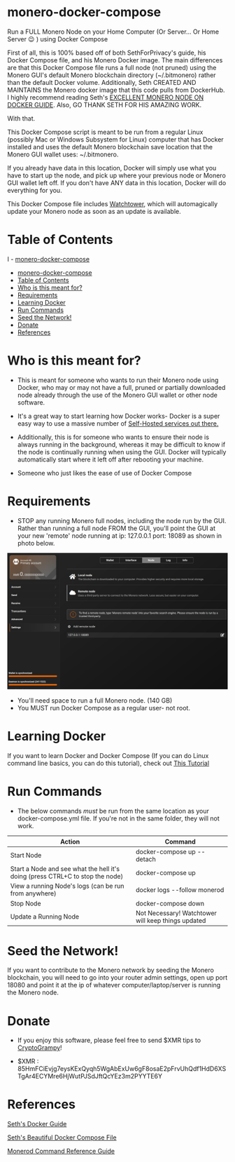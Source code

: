 # monero-docker-compose
Run a FULL Monero Node on your Home Computer (Or Server... Or Home Server 😉 ) using Docker Compose

First of all, this is 100% based off of both SethForPrivacy's guide, his Docker Compose file, and his Monero Docker image. The main differences are that this Docker Compose file runs a full node (not pruned) using the Monero GUI's default Monero blockchain directory (~/.bitmonero) rather than the default Docker volume.  Additionally, Seth CREATED AND MAINTAINS the Monero docker image that this code pulls from DockerHub.  I highly recommend reading Seth's [EXCELLENT MONERO NODE ON DOCKER GUIDE](https://sethforprivacy.com/guides/run-a-monero-node/).  Also, GO THANK SETH FOR HIS AMAZING WORK.

With that.  

This Docker Compose script is meant to be run from a regular Linux (possibly Mac or Windows Subsystem for Linux) computer that has Docker installed and uses the default Monero blockchain save location that the Monero GUI wallet uses: ~/.bitmonero.  

If you already have data in this location, Docker will simply use what you have to start up the node, and pick up where your previous node or Monero GUI wallet left off.  If you don't have ANY data in this location, Docker will do everything for you.

This Docker Compose file includes [Watchtower](https://github.com/containrrr/watchtower), which will automagically update your Monero node as soon as an update is available.

# Table of Contents

I - [monero-docker-compose](#monero-docker-compose)
- [monero-docker-compose](#monero-docker-compose)
- [Table of Contents](#table-of-contents)
- [Who is this meant for?](#who-is-this-meant-for)
- [Requirements](#requirements)
- [Learning Docker](#learning-docker)
- [Run Commands](#run-commands)
- [Seed the Network!](#seed-the-network)
- [Donate](#donate)
- [References](#references)

# Who is this meant for?

- This is meant for someone who wants to run their Monero node using Docker, who may or may not have a full, pruned or partially downloaded node already through the use of the Monero GUI wallet or other node software.  

- It's a great way to start learning how Docker works- Docker is a super easy way to use a massive number of [Self-Hosted services out there.](https://github.com/awesome-selfhosted/awesome-selfhosted)

- Additionally, this is for someone who wants to ensure their node is always running in the background, whereas it may be difficult to know if the node is continually running when using the GUI. Docker will typically automatically start where it left off after rebooting your machine.

- Someone who just likes the ease of use of Docker Compose

# Requirements

- STOP any running Monero full nodes, including the node run by the GUI.  Rather than running a full node FROM the GUI, you'll point the GUI at your new 'remote' node running at ip: 127.0.0.1 port: 18089 as shown in photo below.

<center> 
<img src="assets/remote_node.png" width="800">
</center>

- You'll need space to run a full Monero node.  (140 GB)
- You MUST run Docker Compose as a regular user- not root.  

# Learning Docker

If you want to learn Docker and Docker Compose (If you can do Linux command line basics, you can do this tutorial), check out [This Tutorial](https://youtu.be/3c-iBn73dDE)

# Run Commands

- The below commands *must* be run from the same location as your docker-compose.yml file. If you're not in the same folder, they will not work.  

|  Action  | Command  |
|---|---|
| Start Node | docker-compose up --detach |
| Start a Node and see what the hell it's doing (press CTRL+C to stop the node) | docker-compose up |
| View a running Node's logs (can be run from anywhere) | docker logs --follow monerod |
| Stop Node  | docker-compose down |
| Update a Running Node | Not Necessary!  Watchtower will keep things updated |

# Seed the Network!

If you want to contribute to the Monero network by seeding the Monero blockchain, you will need to go into your router admin settings, open up port 18080 and point it at the ip of whatever computer/laptop/server is running the Monero node.  


# Donate

- If you enjoy this software, please feel free to send $XMR tips to [CryptoGrampy](https://twitter.com/CryptoGrampy)!

- $XMR : 85HmFCiEvjg7eysKExQyqh5WgAbExUw6gF8osaE2pFrvUhQdf1HdD6XSTgAr4ECYMre6HjWutPJSdJftQcYEz3m2PYYTE6Y
  

# References

[Seth's Docker Guide](https://sethforprivacy.com/guides/run-a-monero-node/)

[Seth's Beautiful Docker Compose File](https://github.com/sethsimmons/self-hosted-services/blob/main/docker-compose.yml)

[Monerod Command Reference Guide](https://monerodocs.org/interacting/monerod-reference/)
